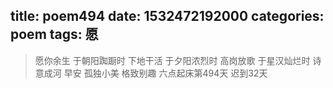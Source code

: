 title: poem494
date: 1532472192000
categories: poem
tags: 愿
---
> 愿你余生
于朝阳踟蹰时
下地干活
于夕阳浓烈时
高岗放歌
于星汉灿烂时
诗意成河
早安
孤独小美
格致别趣
六点起床第494天 迟到32天